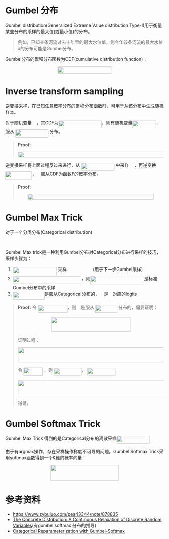 # Gumbel 分布

Gumbel distribution(Generalized Extreme Value distribution Type-I)用于衡量某些分布的采样的最大值(或最小值)的分布。

> 例如，已知某条河流过去十年里的最大水位值，则今年该条河流的最大水位x的分布可能是Gumbel分布。

Gumbel分布的累积分布函数为CDF(cumulative distribution function)：

<p align="center"><img src="svgs/42cca485733c709db9826da555c5b552.svg" align=middle width=169.04516475pt height=22.02199395pt/></p>

# Inverse transform sampling

逆变换采样，在已知任意概率分布的累积分布函数时，可用于从该分布中生成随机样本。

对于随机变量<img src="svgs/cbfb1b2a33b28eab8a3e59464768e810.svg" align=middle width=14.908688849999992pt height=22.465723500000017pt/>，其CDF为<img src="svgs/ac48785c4e77d2ea024e6a116c3875cc.svg" align=middle width=136.6684209pt height=24.65753399999998pt/>，则有随机变量<img src="svgs/b9c8533953a449561e275e36ff127739.svg" align=middle width=75.66203369999998pt height=24.65753399999998pt/>，服从 <img src="svgs/f16cf7b4410e4a15788c128aa491f342.svg" align=middle width=105.16729739999998pt height=24.65753399999998pt/> 分布。

> __Proof__:
> <p align="center"><img src="svgs/658afc118a6f0a8f19b5b9ead0f44af6.svg" align=middle width=481.751886pt height=18.312383099999998pt/></p>

逆变换采样将上面过程反过来进行，从 <img src="svgs/f16cf7b4410e4a15788c128aa491f342.svg" align=middle width=105.16729739999998pt height=24.65753399999998pt/> 中采样 <img src="svgs/6dbb78540bd76da3f1625782d42d6d16.svg" align=middle width=9.41027339999999pt height=14.15524440000002pt/> ，再逆变换 <img src="svgs/3545e9458e9dc0c3c2ccfcdf8b5b40b9.svg" align=middle width=82.98333614999999pt height=26.76175259999998pt/> ，<img src="svgs/f93ce33e511096ed626b4719d50f17d2.svg" align=middle width=8.367621899999993pt height=14.15524440000002pt/> 服从CDF为函数F的概率分布。

> __Proof__:
> <p align="center"><img src="svgs/20008ddc48653176a67e223fe4ea2e7f.svg" align=middle width=402.56688944999996pt height=18.312383099999998pt/></p>

# Gumbel Max Trick

对于一个分类分布(Categorical distribution)

<p align="center"><img src="svgs/80da4d19c0fade91c545d1ce4a90c80d.svg" align=middle width=209.38744695pt height=16.438356pt/></p>

Gumbel Max trick是一种利用Gumbel分布对Categorical分布进行采样的技巧，采样步骤为：  

1. <img src="svgs/d65512c65ec8e1717087a6e76c7e30c0.svg" align=middle width=140.1008664pt height=24.65753399999998pt/> 采样 <img src="svgs/ed705ef0ff14d248a627e57d4aeb82cc.svg" align=middle width=74.5760895pt height=14.15524440000002pt/> (用于下一步Gumbel采样)
2. <img src="svgs/8832dbb8ace2f9ae9e50f2e2a340a363.svg" align=middle width=218.3947458pt height=24.65753399999998pt/>，则<img src="svgs/c7a6b14061ec17f09f80314e15ab9c6a.svg" align=middle width=171.66978509999998pt height=27.6567522pt/>是标准Gumbel分布中的采样
3. <img src="svgs/dda3522dbf5e8bce13675dd805752fde.svg" align=middle width=101.44866599999999pt height=24.65753399999998pt/>是服从Categorical分布的，<img src="svgs/9fc20fb1d3825674c6a279cb0d5ca636.svg" align=middle width=14.045887349999989pt height=14.15524440000002pt/>是<img src="svgs/fb7276301b30b0ad84054b52f14d0628.svg" align=middle width=14.021211599999992pt height=14.15524440000002pt/>对应的logits

> __Proof:__
> 令 <img src="svgs/0e3e3989a8509b84906836518a05fcf2.svg" align=middle width=94.18838384999998pt height=24.65753399999998pt/>，则 <img src="svgs/02ab12d0013b89c8edc7f0f2662fa7a9.svg" align=middle width=10.58699729999999pt height=20.221802699999984pt/>是服从 <img src="svgs/bf331ae087cc8580448f66d3f95e6677.svg" align=middle width=69.34493444999998pt height=24.65753399999998pt/> 分布的，需要证明：
> <p align="center"><img src="svgs/653d53dab210f9f4a7372c1e40308a91.svg" align=middle width=251.43161835pt height=47.4432255pt/></p> 证明过程：
> <p align="center"><img src="svgs/f403715199a20103aab1ead6dc11821e.svg" align=middle width=742.1398198499999pt height=47.4432255pt/></p> 令 <img src="svgs/9b15358caff87cfbaae27e5c07099460.svg" align=middle width=61.407952649999984pt height=26.17730939999998pt/> ，则 <img src="svgs/3df80fa9a3d6efeddeb6042d78970172.svg" align=middle width=87.54656789999999pt height=24.65753399999998pt/>， <img src="svgs/a3c3d8178764ded66839fc2598ececd3.svg" align=middle width=89.83634715pt height=24.65753399999998pt/>
> <p align="center"><img src="svgs/d94b796c37b496c08bd709c91a84d3f6.svg" align=middle width=1039.1338138499998pt height=47.735447099999995pt/></p> 得证。

# Gumbel Softmax Trick

Gumbel Max Trick 得到的是Categorical分布的离散采样<img src="svgs/459ed7191ad1f26edca272778d348f7c.svg" align=middle width=105.06438854999999pt height=24.65753399999998pt/>

由于有argmax操作，存在采样操作梯度不可导的问题。Gumbel Softmax Trick采用softmax函数得到一个K维的概率向量：
<p align="center"><img src="svgs/24450bf266668c3500ac54bf65e48960.svg" align=middle width=215.7567918pt height=49.315569599999996pt/></p>

# 参考资料

- <https://www.zybuluo.com/pearl3344/note/878835>
- [The Concrete Distribution: A Continuous Relaxation of Discrete Random Variables](https://arxiv.org/abs/1611.00712)(有gumbel softmax 分布的推导)
- [Categorical Reparameterization with Gumbel-Softmax](https://arxiv.org/abs/1611.01144)

